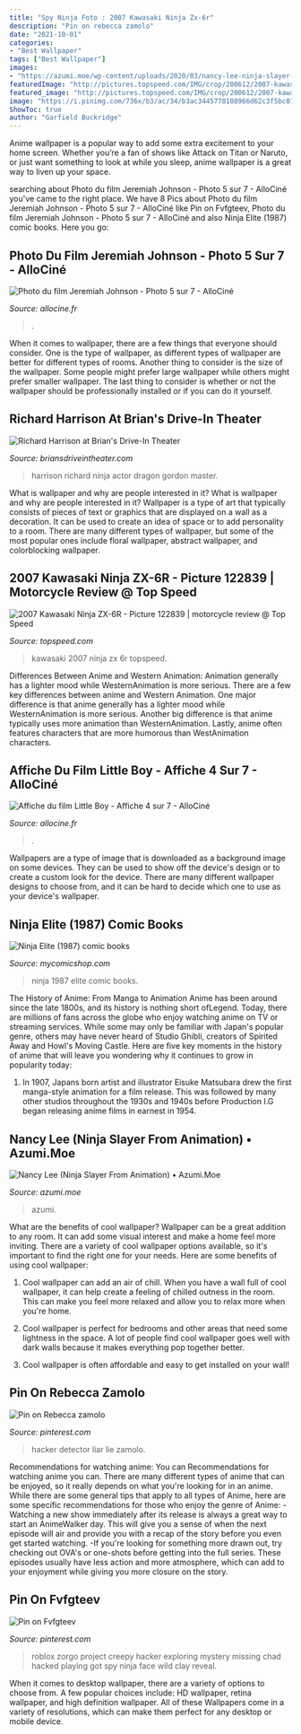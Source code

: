 ```yaml
---
title: "Spy Ninja Foto : 2007 Kawasaki Ninja Zx-6r"
description: "Pin on rebecca zamolo"
date: "2021-10-01"
categories:
- "Best Wallpaper"
tags: ["Best Wallpaper"]
images:
- "https://azumi.moe/wp-content/uploads/2020/03/nancy-lee-ninja-slayer-anime-pinup-21-1400x1171.jpg"
featuredImage: "http://pictures.topspeed.com/IMG/crop/200612/2007-kawasaki-ninja-zx-6r-17_1600x0w.jpg"
featured_image: "http://pictures.topspeed.com/IMG/crop/200612/2007-kawasaki-ninja-zx-6r-17_1600x0w.jpg"
image: "https://i.pinimg.com/736x/b3/ac/34/b3ac3445778108966d62c3f5bc01b142.jpg"
ShowToc: true
author: "Garfield Buckridge"
---
```



Anime wallpaper is a popular way to add some extra excitement to your home screen. Whether you’re a fan of shows like Attack on Titan or Naruto, or just want something to look at while you sleep, anime wallpaper is a great way to liven up your space.

	

		
searching about Photo du film Jeremiah Johnson - Photo 5 sur 7 - AlloCiné you've came to the right place. We have 8 Pics about Photo du film Jeremiah Johnson - Photo 5 sur 7 - AlloCiné like Pin on Fvfgteev, Photo du film Jeremiah Johnson - Photo 5 sur 7 - AlloCiné and also Ninja Elite (1987) comic books. Here you go:
		
    
## Photo Du Film Jeremiah Johnson - Photo 5 Sur 7 - AlloCiné

<img loading=lazy src="http://fr.web.img5.acsta.net/medias/nmedia/18/36/07/84/18964721.jpg" onerror="this.onerror=null;this.src='https://tse3.mm.bing.net/th?id=OIP.YH21tDLK1ATG8B7egFlV7AHaLH&amp;pid=15.1';" alt="Photo du film Jeremiah Johnson - Photo 5 sur 7 - AlloCiné">

_Source: allocine.fr_

>. 

	

When it comes to wallpaper, there are a few things that everyone should consider. One is the type of wallpaper, as different types of wallpaper are better for different types of rooms. Another thing to consider is the size of the wallpaper. Some people might prefer large wallpaper while others might prefer smaller wallpaper. The last thing to consider is whether or not the wallpaper should be professionally installed or if you can do it yourself.

    
## Richard Harrison At Brian&#039;s Drive-In Theater

<img loading=lazy src="http://www.briansdriveintheater.com/hercules/richardharrison/richardharrison22.jpg" onerror="this.onerror=null;this.src='https://tse4.mm.bing.net/th?id=OIP.aW39iNM7NSuIetEu5I5ZfwHaEv&amp;pid=15.1';" alt="Richard Harrison at Brian&#039;s Drive-In Theater">

_Source: briansdriveintheater.com_

>harrison richard ninja actor dragon gordon master. 

	

What is wallpaper and why are people interested in it?
What is wallpaper and why are people interested in it?
Wallpaper is a type of art that typically consists of pieces of text or graphics that are displayed on a wall as a decoration. It can be used to create an idea of space or to add personality to a room. There are many different types of wallpaper, but some of the most popular ones include floral wallpaper, abstract wallpaper, and colorblocking wallpaper.

    
## 2007 Kawasaki Ninja ZX-6R - Picture 122839 | Motorcycle Review @ Top Speed

<img loading=lazy src="http://pictures.topspeed.com/IMG/crop/200612/2007-kawasaki-ninja-zx-6r-17_1600x0w.jpg" onerror="this.onerror=null;this.src='https://tse1.mm.bing.net/th?id=OIP.-jTscK_hOOk-XJl_NYc1KAHaLI&amp;pid=15.1';" alt="2007 Kawasaki Ninja ZX-6R - Picture 122839 | motorcycle review @ Top Speed">

_Source: topspeed.com_

>kawasaki 2007 ninja zx 6r topspeed. 

	

Differences Between Anime and Western Animation: Animation generally has a lighter mood while WesternAnimation is more serious.
There are a few key differences between anime and Western Animation. One major difference is that anime generally has a lighter mood while WesternAnimation is more serious. Another big difference is that anime typically uses more animation than WesternAnimation. Lastly, anime often features characters that are more humorous than WestAnimation characters.

    
## Affiche Du Film Little Boy - Affiche 4 Sur 7 - AlloCiné

<img loading=lazy src="http://fr.web.img6.acsta.net/pictures/17/02/28/11/47/089552.jpg" onerror="this.onerror=null;this.src='https://tse3.mm.bing.net/th?id=OIP.4KtCdjBwz0mmGHDzdTe5VAHaJ2&amp;pid=15.1';" alt="Affiche du film Little Boy - Affiche 4 sur 7 - AlloCiné">

_Source: allocine.fr_

>. 

	

Wallpapers are a type of image that is downloaded as a background image on some devices. They can be used to show off the device's design or to create a custom look for the device. There are many different wallpaper designs to choose from, and it can be hard to decide which one to use as your device's wallpaper.

    
## Ninja Elite (1987) Comic Books

<img loading=lazy src="https://d1466nnw0ex81e.cloudfront.net/n_iv/600/1178035.jpg" onerror="this.onerror=null;this.src='https://tse4.mm.bing.net/th?id=OIP.t7e_FazvoIGMkpxzeU0LNwHaLh&amp;pid=15.1';" alt="Ninja Elite (1987) comic books">

_Source: mycomicshop.com_

>ninja 1987 elite comic books. 

	

The History of Anime: From Manga to Animation
Anime has been around since the late 1800s, and its history is nothing short ofLegend. Today, there are millions of fans across the globe who enjoy watching anime on TV or streaming services. While some may only be familiar with Japan's popular genre, others may have never heard of Studio Ghibli, creators of Spirited Away and Howl's Moving Castle. Here are five key moments in the history of anime that will leave you wondering why it continues to grow in popularity today:
1) In 1907, Japans born artist and illustrator Eisuke Matsubara drew the first manga-style animation for a film release. This was followed by many other studios throughout the 1930s and 1940s before Production I.G began releasing anime films in earnest in 1954.

    
## Nancy Lee (Ninja Slayer From Animation) • Azumi.Moe

<img loading=lazy src="https://azumi.moe/wp-content/uploads/2020/03/nancy-lee-ninja-slayer-anime-pinup-21-1400x1171.jpg" onerror="this.onerror=null;this.src='https://tse2.mm.bing.net/th?id=OIP.hZ-fqT9owSEcGtBhLTmluAHaGM&amp;pid=15.1';" alt="Nancy Lee (Ninja Slayer From Animation) • Azumi.Moe">

_Source: azumi.moe_

>azumi. 

	

What are the benefits of cool wallpaper?
Wallpaper can be a great addition to any room. It can add some visual interest and make a home feel more inviting. There are a variety of cool wallpaper options available, so it's important to find the right one for your needs. Here are some benefits of using cool wallpaper: 
1. Cool wallpaper can add an air of chill. When you have a wall full of cool wallpaper, it can help create a feeling of chilled outness in the room. This can make you feel more relaxed and allow you to relax more when you're home. 

2. Cool wallpaper is perfect for bedrooms and other areas that need some lightness in the space. A lot of people find cool wallpaper goes well with dark walls because it makes everything pop together better. 

3. Cool wallpaper is often affordable and easy to get installed on your wall!

    
## Pin On Rebecca Zamolo

<img loading=lazy src="https://i.pinimg.com/736x/2f/e8/85/2fe885a50f77c90102ab5cd598765304.jpg" onerror="this.onerror=null;this.src='https://tse3.mm.bing.net/th?id=OIP.xB0go_EtV1PoorgwWmk25wHaEK&amp;pid=15.1';" alt="Pin on Rebecca zamolo">

_Source: pinterest.com_

>hacker detector liar lie zamolo. 

	

Recommendations for watching anime: You can
Recommendations for watching anime you can. There are many different types of anime that can be enjoyed, so it really depends on what you're looking for in an anime. While there are some general tips that apply to all types of Anime, here are some specific recommendations for those who enjoy the genre of Anime: 
-Watching a new show immediately after its release is always a great way to start an AnimeWalker day. This will give you a sense of when the next episode will air and provide you with a recap of the story before you even get started watching. 
-If you're looking for something more drawn out, try checking out OVA's or one-shots before getting into the full series. These episodes usually have less action and more atmosphere, which can add to your enjoyment while giving you more closure on the story.

    
## Pin On Fvfgteev

<img loading=lazy src="https://i.pinimg.com/736x/b3/ac/34/b3ac3445778108966d62c3f5bc01b142.jpg" onerror="this.onerror=null;this.src='https://tse2.mm.bing.net/th?id=OIP.4WoLE00Tzu_hA1p2LsW6ogHaEK&amp;pid=15.1';" alt="Pin on Fvfgteev">

_Source: pinterest.com_

>roblox zorgo project creepy hacker exploring mystery missing chad hacked playing got spy ninja face wild clay reveal. 

	

When it comes to desktop wallpaper, there are a variety of options to choose from. A few popular choices include: HD wallpaper, retina wallpaper, and high definition wallpaper. All of these Wallpapers come in a variety of resolutions, which can make them perfect for any desktop or mobile device. 

